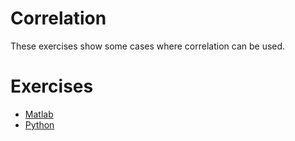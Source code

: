 Correlation
===

These exercises show some cases where correlation can be used.

# Exercises

* [Matlab](./matlab/)
* [Python](./python/)
